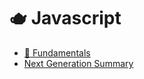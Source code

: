 # 🫖 Javascript

- [🎒 Fundamentals](https://betterprogramming.pub/an-intro-to-javascript-for-experienced-programmers-who-could-use-a-strong-dose-of-fundamentals-31535030616b)
- [Next Generation Summary](./next-gen-js-summary.pdf)
